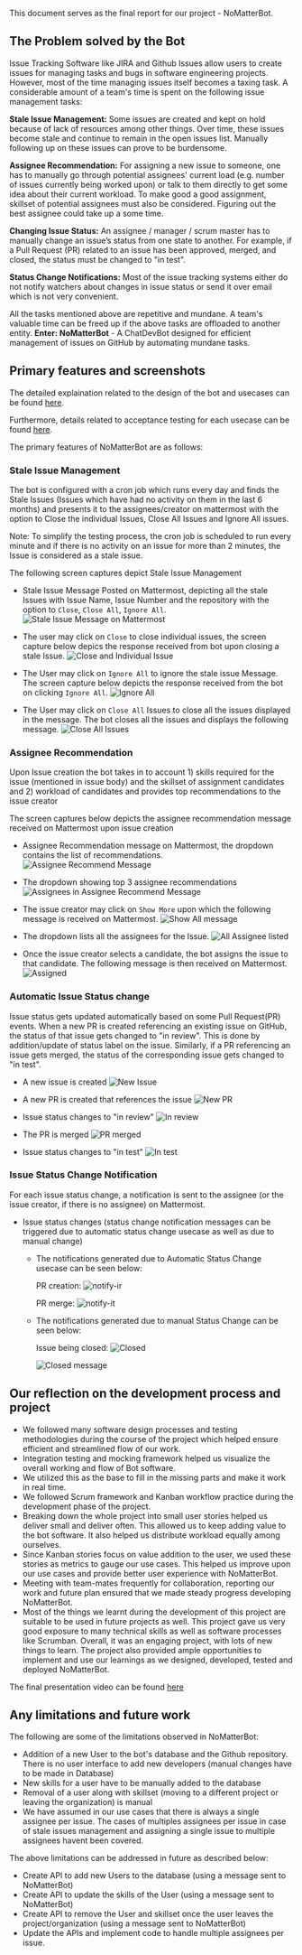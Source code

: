 This document serves as the final report for our project - NoMatterBot.

## The Problem solved by the Bot
Issue Tracking Software like JIRA and Github Issues allow users to create issues for managing tasks and bugs in software engineering projects. However, most of the time managing issues itself becomes a taxing task. A considerable amount of a team's time is spent on the following issue management tasks: 

**Stale Issue Management:** Some issues are created and kept on hold because of lack of resources among other things. Over time, these issues become stale and continue to remain in the open issues list. Manually following up on these issues can prove to be burdensome.

**Assignee Recommendation:** For assigning a new issue to someone, one has to manually go through potential assignees' current load (e.g. number of issues currently being worked upon) or talk to them directly to get some idea about their current workload. To make good a good assignment, skillset of potential assignees must also be considered. Figuring out the best assignee could take up a some time.

**Changing Issue Status:** An assignee / manager / scrum master has to manually change an issue’s status from one state to another. For example, if a Pull Request (PR) related to an issue has been approved, merged, and closed, the status must be changed to "in test".

**Status Change Notifications:** Most of the issue tracking systems either do not notify watchers about changes in issue status or send it over email which is not very convenient.

All the tasks mentioned above are repetitive and mundane. A team's valuable time can be freed up if the above tasks are offloaded to another entity. **Enter: NoMatterBot** - A ChatDevBot designed for efficient management of issues on GitHub by automating mundane tasks.

## Primary features and screenshots

The detailed explaination related to the design of the bot and usecases can be found [here](https://github.ncsu.edu/csc510-fall2019/CSC510-12/blob/master/DESIGN.md).
 
Furthermore, details related to acceptance testing for each usecase can be found [here](https://github.ncsu.edu/csc510-fall2019/CSC510-12/blob/master/DEPLOY.md).
 
The primary features of NoMatterBot are as follows:

### Stale Issue Management
 
The bot is configured with a cron job which runs every day and finds the Stale Issues (Issues which have had no activity on them in the last 6 months) and presents it to the assignees/creator on mattermost with the option to Close the individual Issues, Close All Issues and Ignore All issues.
  
Note: To simplify the testing process, the cron job is scheduled to run every minute and if there is no activity on an issue for more than 2 minutes, the Issue is considered as a stale issue.
  
The following screen captures depict Stale Issue Management
  - Stale Issue Message Posted on Mattermost, depicting all the stale Issues with Issue Name, Issue Number and the repository with the option to `Close`, `Close All`, `Ignore All`. 
  ![Stale Issue Message on Mattermost](https://github.ncsu.edu/csc510-fall2019/CSC510-12/blob/master/img/report-images/stale-1.png)
  
  - The user may click on `Close` to close individual issues, the screen capture below depics the response received from bot upon closing a stale Issue.
  ![Close and Individual Issue](https://github.ncsu.edu/csc510-fall2019/CSC510-12/blob/master/img/report-images/stale-single-close.png)
  
  - The User may click on `Ignore All` to ignore the stale issue Message. The screen capture below depicts the response received from the bot on clicking `Ignore All`.
  ![Ignore All](https://github.ncsu.edu/csc510-fall2019/CSC510-12/blob/master/img/report-images/stale-ignore.png)
  
  - The User may click on `Close All` Issues to close all the issues displayed in the message. The bot closes all the issues and displays the following message.
  ![Close All Issues](https://github.ncsu.edu/csc510-fall2019/CSC510-12/blob/master/img/report-images/stale-close-all.png)
  
  
 ### Assignee Recommendation
 
Upon Issue creation the bot takes in to account 1) skills required for the issue (mentioned in issue body) and the skillset of assignment candidates and 2) workload of candidates and provides top recommendations to the issue creator
  
The screen captures below depicts the assignee recommendation message received on Mattermost upon issue creation
  - Assignee Recommendation message on Mattermost, the dropdown contains the list of recommendations.
  ![Assignee Recommend Message](https://github.ncsu.edu/csc510-fall2019/CSC510-12/blob/master/img/report-images/assignee-recom-1.png)
  
  - The dropdown showing top 3 assignee recommendations
  ![Assignees in Assignee Recommend Message](https://github.ncsu.edu/csc510-fall2019/CSC510-12/blob/master/img/report-images/assignee-recom-2.png)
  
  - The issue creator may click on `Show More` upon which the following message is received on Mattermost.
  ![Show All message](https://github.ncsu.edu/csc510-fall2019/CSC510-12/blob/master/img/report-images/show-all-message.png)
  
  - The dropdown lists all the assignees for the Issue.
  ![All Assignee listed](https://github.ncsu.edu/csc510-fall2019/CSC510-12/blob/master/img/report-images/assign-all.png)
  
  - Once the issue creator selects a candidate, the bot assigns the issue to that candidate. The following message is then received on Mattermost.
  ![Assigned](https://github.ncsu.edu/csc510-fall2019/CSC510-12/blob/master/img/report-images/assigned.png)
 
 
 ###  Automatic Issue Status change

Issue status gets updated automatically based on some Pull Request(PR) events. When a new PR is created referencing an existing issue on GitHub, the status of that issue gets changed to "in review". This is done by addition/update of status label on the issue. Similarly, if a PR referencing an issue gets merged, the status of the corresponding issue gets changed to "in test".

- A new issue is created
![New Issue](https://github.ncsu.edu/csc510-fall2019/CSC510-12/blob/master/img/report-images/stat-change-new-issue.png)

- A new PR is created that references the issue
![New PR](https://github.ncsu.edu/csc510-fall2019/CSC510-12/blob/master/img/report-images/stat-change-pr-create.png)

- Issue status changes to "in review"
![In review](https://github.ncsu.edu/csc510-fall2019/CSC510-12/blob/master/img/report-images/stat-changed-ir.png)

- The PR is merged
![PR merged](https://github.ncsu.edu/csc510-fall2019/CSC510-12/blob/master/img/report-images/stat-change-pr-merge.png)

- Issue status changes to "in test"
![In test](https://github.ncsu.edu/csc510-fall2019/CSC510-12/blob/master/img/report-images/stat-changed-it.png)


### Issue Status Change Notification

For each issue status change, a notification is sent to the assignee (or the issue creator, if there is no assignee) on Mattermost. 

- Issue status changes (status change notification messages can be triggered due to automatic status change usecase as well as due to manual change) 
    - The notifications generated due to Automatic Status Change usecase can be seen below:
    
        PR creation:
        ![notify-ir](https://github.ncsu.edu/csc510-fall2019/CSC510-12/blob/master/img/report-images/notify-ir.png)

        PR merge:
        ![notify-it](https://github.ncsu.edu/csc510-fall2019/CSC510-12/blob/master/img/report-images/notify-it.png)

    - The notifications generated due to manual Status Change can be seen below:
    
        Issue being closed:
        ![Closed](https://github.ncsu.edu/csc510-fall2019/CSC510-12/blob/master/img/report-images/notify-close.png)


        ![Closed message](https://github.ncsu.edu/csc510-fall2019/CSC510-12/blob/master/img/report-images/notify-close-msg.png)

## Our reflection on the development process and project
 - We followed many software design processes and testing methodologies during the course of the project which helped ensure efficient and streamlined flow of our work. 
 - Integration testing and mocking framework helped us visualize the overall working and flow of Bot software. 
 - We utilized this as the base to fill in the missing parts and make it work in real time.
 - We followed Scrum framework and Kanban workflow practice during the development phase of the project. 
 - Breaking down the whole project into small user stories helped us deliver small and deliver often. This allowed us to keep adding value to the bot software. It also helped us distribute workload equally among ourselves. 
 - Since Kanban stories focus on value addition to the user, we used these stories as metrics to gauge our use cases. This helped us improve upon our use cases and provide better user experience with NoMatterBot. 
 - Meeting with team-mates frequently for collaboration, reporting our work and future plan ensured that we made steady progress developing NoMatterBot.
 - Most of the things we learnt during the development of this project are suitable to be used in future projects as well. This project gave us very good exposure to many technical skills as well as software processes like Scrumban. Overall, it was an engaging project, with lots of new things to learn. The project also provided ample opportunities to implement and use our learnings as we designed, developed, tested and deployed NoMatterBot.

The final presentation video can be found [here](https://www.youtube.com/watch?v=qvxAgteq4dg)

## Any limitations and future work
The following are  some of the limitations observed in NoMatterBot:
 - Addition of a new User to the bot's database and the Github repository. There is no user interface to add new developers (manual changes have to be made in Database)
 - New skills for a user have to be manually added to the database
 - Removal of a user along with skillset (moving to a different project or leaving the organization) is manual
 - We have assumed in our use cases that there is always a single assignee per issue. The cases of multiples assignees per issue in case of stale issues management and assigning a single issue to multiple assignees havent been covered.
 
The above limitations can be addressed in future as described below:
- Create API to add new Users to the database (using a message sent to NoMatterBot)
- Create API to update the skills of the User (using a message sent to NoMatterBot)
- Create API to remove the User and skillset once the user leaves the project/organization (using a message sent to NoMatterBot)
- Update the APIs and implement code to handle multiple assignees per issue.
